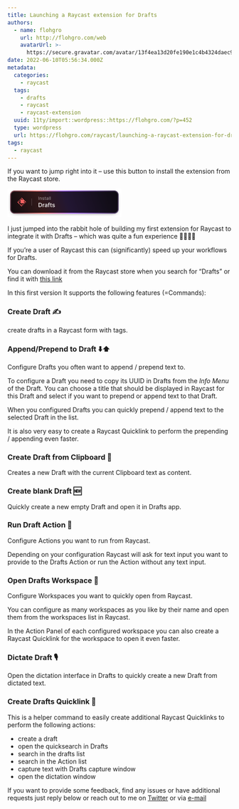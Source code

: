 ```yaml
---
title: Launching a Raycast extension for Drafts
authors:
  - name: flohgro
    url: http://flohgro.com/web
    avatarUrl: >-
      https://secure.gravatar.com/avatar/13f4ea13d20fe190e1c4b4324daec918?s=96&d=mm&r=g
date: 2022-06-10T05:56:34.000Z
metadata:
  categories:
    - raycast
  tags:
    - drafts
    - raycast
    - raycast-extension
  uuid: 11ty/import::wordpress::https://flohgro.com/?p=452
  type: wordpress
  url: https://flohgro.com/raycast/launching-a-raycast-extension-for-drafts/
tags:
  - raycast
---
```

If you want to jump right into it – use this button to install the extension from the Raycast store.

[![](/assets/install_button@2x-OvG6C7oki2qS.png)](https://www.raycast.com/FlohGro/drafts#install "Install Drafts Raycast Extension")

I just jumped into the rabbit hole of building my first extension for Raycast to integrate it with Drafts – which was quite a fun experience 🙌🏽🙌🏽

If you’re a user of Raycast this can (significantly) speed up your workflows for Drafts.

You can download it from the Raycast store when you search for “Drafts” or find it with [this link](https://www.raycast.com/FlohGro/drafts)

In this first version It supports the following features (=Commands):

### Create Draft ✍️

create drafts in a Raycast form with tags.

### Append/Prepend to Draft ⬇️⬆️

Configure Drafts you often want to append / prepend text to.

To configure a Draft you need to copy its UUID in Drafts from the _Info Menu_ of the Draft. You can choose a title that should be displayed in Raycast for this Draft and select if you want to prepend or append text to that Draft.

When you configured Drafts you can quickly prepend / append text to the selected Draft in the list.

It is also very easy to create a Raycast Quicklink to perform the prepending / appending even faster.

### Create Draft from Clipboard 📄

Creates a new Draft with the current Clipboard text as content.

### Create blank Draft 🆕

Quickly create a new empty Draft and open it in Drafts app.

### Run Draft Action 💨

Configure Actions you want to run from Raycast.

Depending on your configuration Raycast will ask for text input you want to provide to the Drafts Action or run the Action without any text input.

### Open Drafts Workspace 🌌

Configure Workspaces you want to quickly open from Raycast.

You can configure as many workspaces as you like by their name and open them from the workspaces list in Raycast.

In the Action Panel of each configured workspace you can also create a Raycast Quicklink for the workspace to open it even faster.

### Dictate Draft 🎙️

Open the dictation interface in Drafts to quickly create a new Draft from dictated text.

### Create Drafts Quicklink 🔗

This is a helper command to easily create additional Raycast Quicklinks to perform the following actions:

-   create a draft
-   open the quicksearch in Drafts
-   search in the drafts list
-   search in the Action list
-   capture text with Drafts capture window
-   open the dictation window

If you want to provide some feedback, find any issues or have additional requests just reply below or reach out to me on [Twitter](https://twitter.com/FlohGro) or via [e-mail](mailto:hi@flohgro.com)